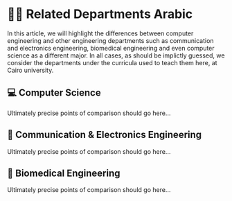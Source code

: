 # 🤝🏻 Related Departments Arabic

In this article, we will highlight the differences between computer engineering and other engineering departments such as communication and electronics engineering, biomedical engineering and even computer science as a different major. In all cases, as should be implictly guessed, we consider the departments under the curricula used to teach them here, at Cairo university.

## 💻 Computer Science

Ultimately precise points of comparison should go here...

## 📡 Communication & Electronics Engineering

Ultimately precise points of comparison should go here...


## 🧬 Biomedical Engineering

Ultimately precise points of comparison should go here...
